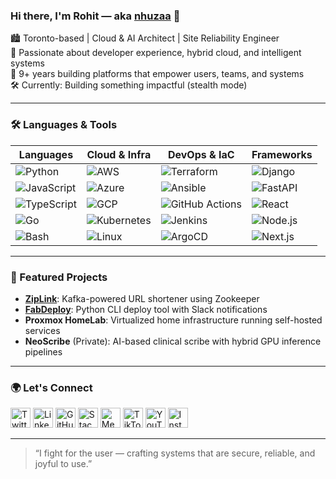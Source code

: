 ### Hi there, I'm Rohit — aka [nhuzaa](https://www.nhuzaa.dev) 👋

🏙 Toronto-based | Cloud & AI Architect | Site Reliability Engineer  
🧠 Passionate about developer experience, hybrid cloud, and intelligent systems  
🔬 9+ years building platforms that empower users, teams, and systems  
🛠 Currently: Building something impactful (stealth mode)

---

### 🛠 Languages & Tools

| Languages             | Cloud & Infra         | DevOps & IaC             | Frameworks                |
|-----------------------|------------------------|---------------------------|----------------------------|
| ![Python](https://img.shields.io/badge/-Python-000?logo=python)         | ![AWS](https://img.shields.io/badge/-AWS-000?logo=amazon-aws)             | ![Terraform](https://img.shields.io/badge/-Terraform-000?logo=terraform)           | ![Django](https://img.shields.io/badge/-Django-000?logo=django)               |
| ![JavaScript](https://img.shields.io/badge/-JavaScript-000?logo=javascript)   | ![Azure](https://img.shields.io/badge/-Azure-000?logo=microsoft-azure)       | ![Ansible](https://img.shields.io/badge/-Ansible-000?logo=ansible)               | ![FastAPI](https://img.shields.io/badge/-FastAPI-000?logo=fastapi)             |
| ![TypeScript](https://img.shields.io/badge/-TypeScript-000?logo=typescript)   | ![GCP](https://img.shields.io/badge/-GCP-000?logo=google-cloud)             | ![GitHub Actions](https://img.shields.io/badge/-GitHub_Actions-000?logo=github-actions) | ![React](https://img.shields.io/badge/-React-000?logo=react)                   |
| ![Go](https://img.shields.io/badge/-Go-000?logo=go)                   | ![Kubernetes](https://img.shields.io/badge/-Kubernetes-000?logo=kubernetes)   | ![Jenkins](https://img.shields.io/badge/-Jenkins-000?logo=jenkins)             | ![Node.js](https://img.shields.io/badge/-Node.js-000?logo=node.js)             |
| ![Bash](https://img.shields.io/badge/-Bash-000?logo=gnu-bash)             | ![Linux](https://img.shields.io/badge/-Linux-000?logo=linux)                | ![ArgoCD](https://img.shields.io/badge/-ArgoCD-000?logo=argo)                   | ![Next.js](https://img.shields.io/badge/-Next.js-000?logo=next.js)             |

---

### 🚀 Featured Projects

- [**ZipLink**](https://github.com/nhuzaa/ZipLink): Kafka-powered URL shortener using Zookeeper  
- [**FabDeploy**](https://github.com/nhuzaa/fabdeploy): Python CLI deploy tool with Slack notifications  
- **Proxmox HomeLab**: Virtualized home infrastructure running self-hosted services  
- **NeoScribe** (Private): AI-based clinical scribe with hybrid GPU inference pipelines

---

### 🌍 Let's Connect

<a href="https://x.com/nhuzaa"><img src="https://img.icons8.com/?size=48&id=uLWV5A9vXIPu&format=png" width="32" alt="Twitter"/></a>
<a href="https://www.linkedin.com/in/nhuzaa/"><img src="https://img.icons8.com/?size=48&id=13930&format=png" width="32" alt="LinkedIn"/></a>
<a href="https://github.com/nhuzaa"><img src="https://img.icons8.com/?size=48&id=AZOZNnY73haj&format=png" width="32" alt="GitHub"/></a>
<a href="https://stackoverflow.com/users/7104332"><img src="https://img.icons8.com/?size=48&id=2nL36Bz8g5iA&format=png" width="32" alt="Stack Overflow"/></a>
<a href="https://medium.com/@nhuzaa"><img src="https://img.icons8.com/?size=48&id=2AeB5FPhLyo8&format=png" width="32" alt="Medium"/></a>
<a href="https://www.tiktok.com/@__nhuzaa"><img src="https://img.icons8.com/?size=48&id=dEVVKyXjW4Gn&format=png" width="32" alt="TikTok"/></a>
<a href="https://www.youtube.com/@nhuzaa"><img src="https://img.icons8.com/?size=48&id=19318&format=png" width="32" alt="YouTube"/></a>
<a href="https://www.instagram.com/__nhuzaa"><img src="https://img.icons8.com/?size=48&id=32323&format=png" width="32" alt="Instagram"/></a>

---

> “I fight for the user — crafting systems that are secure, reliable, and joyful to use.”
